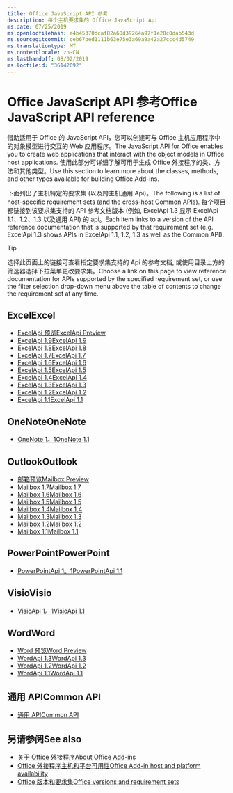 ```yaml
---
title: Office JavaScript API 参考
description: 每个主机要求集的 Office JavaScript Api
ms.date: 07/25/2019
ms.openlocfilehash: e4b45370dcaf82a60d39264a97f1e28c0dab543d
ms.sourcegitcommit: ceb67bed1111b63e75e3a69a9a42a27ccc4d5749
ms.translationtype: MT
ms.contentlocale: zh-CN
ms.lasthandoff: 08/02/2019
ms.locfileid: "36142092"
---
```

# <a name="office-javascript-api-reference"></a><span data-ttu-id="05b68-103">Office JavaScript API 参考</span><span class="sxs-lookup"><span data-stu-id="05b68-103">Office JavaScript API reference</span></span>

<span data-ttu-id="05b68-104">借助适用于 Office 的 JavaScript API，您可以创建可与 Office 主机应用程序中的对象模型进行交互的 Web 应用程序。</span><span class="sxs-lookup"><span data-stu-id="05b68-104">The JavaScript API for Office enables you to create web applications that interact with the object models in Office host applications.</span></span> <span data-ttu-id="05b68-105">使用此部分可详细了解可用于生成 Office 外接程序的类、方法和其他类型。</span><span class="sxs-lookup"><span data-stu-id="05b68-105">Use this section to learn more about the classes, methods, and other types available for building Office Add-ins.</span></span>

<span data-ttu-id="05b68-106">下面列出了主机特定的要求集 (以及跨主机通用 Api)。</span><span class="sxs-lookup"><span data-stu-id="05b68-106">The following is a list of host-specific requirement sets (and the cross-host Common APIs).</span></span> <span data-ttu-id="05b68-107">每个项目都链接到该要求集支持的 API 参考文档版本 (例如, ExcelApi 1.3 显示 ExcelApi 1.1、1.2、1.3 以及通用 API) 的 api。</span><span class="sxs-lookup"><span data-stu-id="05b68-107">Each item links to a version of the API reference documentation that is supported by that requirement set (e.g. ExcelApi 1.3 shows APIs in ExcelApi 1.1, 1.2, 1.3 as well as the Common API).</span></span>

> [!TIP]
> <span data-ttu-id="05b68-108">选择此页面上的链接可查看指定要求集支持的 Api 的参考文档, 或使用目录上方的筛选器选择下拉菜单更改要求集。</span><span class="sxs-lookup"><span data-stu-id="05b68-108">Choose a link on this page to view reference documentation for APIs supported by the specified requirement set, or use the filter selection drop-down menu above the table of contents to change the requirement set at any time.</span></span>

## <a name="excel"></a><span data-ttu-id="05b68-109">Excel</span><span class="sxs-lookup"><span data-stu-id="05b68-109">Excel</span></span>

- [<span data-ttu-id="05b68-110">ExcelApi 预览</span><span class="sxs-lookup"><span data-stu-id="05b68-110">ExcelApi Preview</span></span>](/javascript/api/excel?view=excel-js-preview)
- [<span data-ttu-id="05b68-111">ExcelApi 1.9</span><span class="sxs-lookup"><span data-stu-id="05b68-111">ExcelApi 1.9</span></span>](/javascript/api/excel?view=excel-js-1.9)
- [<span data-ttu-id="05b68-112">ExcelApi 1.8</span><span class="sxs-lookup"><span data-stu-id="05b68-112">ExcelApi 1.8</span></span>](/javascript/api/excel?view=excel-js-1.8)
- [<span data-ttu-id="05b68-113">ExcelApi 1.7</span><span class="sxs-lookup"><span data-stu-id="05b68-113">ExcelApi 1.7</span></span>](/javascript/api/excel?view=excel-js-1.7)
- [<span data-ttu-id="05b68-114">ExcelApi 1.6</span><span class="sxs-lookup"><span data-stu-id="05b68-114">ExcelApi 1.6</span></span>](/javascript/api/excel?view=excel-js-1.6)
- [<span data-ttu-id="05b68-115">ExcelApi 1.5</span><span class="sxs-lookup"><span data-stu-id="05b68-115">ExcelApi 1.5</span></span>](/javascript/api/excel?view=excel-js-1.5)
- [<span data-ttu-id="05b68-116">ExcelApi 1.4</span><span class="sxs-lookup"><span data-stu-id="05b68-116">ExcelApi 1.4</span></span>](/javascript/api/excel?view=excel-js-1.4)
- [<span data-ttu-id="05b68-117">ExcelApi 1.3</span><span class="sxs-lookup"><span data-stu-id="05b68-117">ExcelApi 1.3</span></span>](/javascript/api/excel?view=excel-js-1.3)
- [<span data-ttu-id="05b68-118">ExcelApi 1.2</span><span class="sxs-lookup"><span data-stu-id="05b68-118">ExcelApi 1.2</span></span>](/javascript/api/excel?view=excel-js-1.2)
- [<span data-ttu-id="05b68-119">ExcelApi 1.1</span><span class="sxs-lookup"><span data-stu-id="05b68-119">ExcelApi 1.1</span></span>](/javascript/api/excel?view=excel-js-1.1)

## <a name="onenote"></a><span data-ttu-id="05b68-120">OneNote</span><span class="sxs-lookup"><span data-stu-id="05b68-120">OneNote</span></span>

- [<span data-ttu-id="05b68-121">OneNote 1。1</span><span class="sxs-lookup"><span data-stu-id="05b68-121">OneNote 1.1</span></span>](/javascript/api/onenote?view=onenote-js-1.1)

## <a name="outlook"></a><span data-ttu-id="05b68-122">Outlook</span><span class="sxs-lookup"><span data-stu-id="05b68-122">Outlook</span></span>

- [<span data-ttu-id="05b68-123">邮箱预览</span><span class="sxs-lookup"><span data-stu-id="05b68-123">Mailbox Preview</span></span>](/javascript/api/outlook?view=outlook-js-preview)
- [<span data-ttu-id="05b68-124">Mailbox 1.7</span><span class="sxs-lookup"><span data-stu-id="05b68-124">Mailbox 1.7</span></span>](/javascript/api/outlook?view=outlook-js-1.7)
- [<span data-ttu-id="05b68-125">Mailbox 1.6</span><span class="sxs-lookup"><span data-stu-id="05b68-125">Mailbox 1.6</span></span>](/javascript/api/outlook?view=outlook-js-1.6)
- [<span data-ttu-id="05b68-126">Mailbox 1.5</span><span class="sxs-lookup"><span data-stu-id="05b68-126">Mailbox 1.5</span></span>](/javascript/api/outlook?view=outlook-js-1.5)
- [<span data-ttu-id="05b68-127">Mailbox 1.4</span><span class="sxs-lookup"><span data-stu-id="05b68-127">Mailbox 1.4</span></span>](/javascript/api/outlook?view=outlook-js-1.4)
- [<span data-ttu-id="05b68-128">Mailbox 1.3</span><span class="sxs-lookup"><span data-stu-id="05b68-128">Mailbox 1.3</span></span>](/javascript/api/outlook?view=outlook-js-1.3)
- [<span data-ttu-id="05b68-129">Mailbox 1.2</span><span class="sxs-lookup"><span data-stu-id="05b68-129">Mailbox 1.2</span></span>](/javascript/api/outlook?view=outlook-js-1.2)
- [<span data-ttu-id="05b68-130">Mailbox 1.1</span><span class="sxs-lookup"><span data-stu-id="05b68-130">Mailbox 1.1</span></span>](/javascript/api/outlook?view=outlook-js-1.1)

## <a name="powerpoint"></a><span data-ttu-id="05b68-131">PowerPoint</span><span class="sxs-lookup"><span data-stu-id="05b68-131">PowerPoint</span></span>

- [<span data-ttu-id="05b68-132">PowerPointApi 1。1</span><span class="sxs-lookup"><span data-stu-id="05b68-132">PowerPointApi 1.1</span></span>](/javascript/api/powerpoint?view=powerpoint-js-1.1)

## <a name="visio"></a><span data-ttu-id="05b68-133">Visio</span><span class="sxs-lookup"><span data-stu-id="05b68-133">Visio</span></span>

- [<span data-ttu-id="05b68-134">VisioApi 1。1</span><span class="sxs-lookup"><span data-stu-id="05b68-134">VisioApi 1.1</span></span>](/javascript/api/visio?view=visio-js-1.1)

## <a name="word"></a><span data-ttu-id="05b68-135">Word</span><span class="sxs-lookup"><span data-stu-id="05b68-135">Word</span></span>

- [<span data-ttu-id="05b68-136">Word 预览</span><span class="sxs-lookup"><span data-stu-id="05b68-136">Word Preview</span></span>](/javascript/api/word?view=word-js-preview)
- [<span data-ttu-id="05b68-137">WordApi 1.3</span><span class="sxs-lookup"><span data-stu-id="05b68-137">WordApi 1.3</span></span>](/javascript/api/word?view=word-js-1.3)
- [<span data-ttu-id="05b68-138">WordApi 1.2</span><span class="sxs-lookup"><span data-stu-id="05b68-138">WordApi 1.2</span></span>](/javascript/api/word?view=word-js-1.2)
- [<span data-ttu-id="05b68-139">WordApi 1.1</span><span class="sxs-lookup"><span data-stu-id="05b68-139">WordApi 1.1</span></span>](/javascript/api/word?view=word-js-1.1)

## <a name="common-api"></a><span data-ttu-id="05b68-140">通用 API</span><span class="sxs-lookup"><span data-stu-id="05b68-140">Common API</span></span>

- [<span data-ttu-id="05b68-141">通用 API</span><span class="sxs-lookup"><span data-stu-id="05b68-141">Common API</span></span>](/javascript/api/office?view=common-js)

## <a name="see-also"></a><span data-ttu-id="05b68-142">另请参阅</span><span class="sxs-lookup"><span data-stu-id="05b68-142">See also</span></span>

- [<span data-ttu-id="05b68-143">关于 Office 外接程序</span><span class="sxs-lookup"><span data-stu-id="05b68-143">About Office Add-ins</span></span>](/office/dev/add-ins/overview)
- [<span data-ttu-id="05b68-144">Office 外接程序主机和平台可用性</span><span class="sxs-lookup"><span data-stu-id="05b68-144">Office Add-in host and platform availability</span></span>](/office/dev/add-ins/overview/office-add-in-availability)
- [<span data-ttu-id="05b68-145">Office 版本和要求集</span><span class="sxs-lookup"><span data-stu-id="05b68-145">Office versions and requirement sets</span></span>](/office/dev/add-ins/develop/office-versions-and-requirement-sets)
